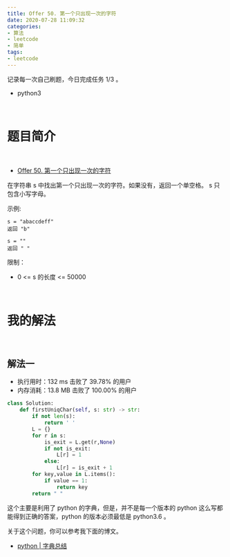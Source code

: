 ```yaml
---
title: Offer 50. 第一个只出现一次的字符
date: 2020-07-28 11:09:32
categories:
- 算法
- leetcode
- 简单
tags:
- leetcode
---
```

记录每一次自己刷题，今日完成任务 1/3 。

<!-- more -->

- python3

<br/>

# 题目简介

<br/>

- [Offer 50. 第一个只出现一次的字符](https://leetcode-cn.com/problems/di-yi-ge-zhi-chu-xian-yi-ci-de-zi-fu-lcof/)

在字符串 s 中找出第一个只出现一次的字符。如果没有，返回一个单空格。 s 只包含小写字母。

示例:

	s = "abaccdeff"
	返回 "b"

	s = "" 
	返回 " "


限制：

- 0 <= s 的长度 <= 50000

<br/>

# 我的解法

<br/>

## 解法一

- 执行用时：132 ms 击败了 39.78% 的用户
- 内存消耗：13.8 MB 击败了 100.00% 的用户

```python
class Solution:
    def firstUniqChar(self, s: str) -> str:
        if not len(s):
            return ' '
        L = {}
        for r in s:
            is_exit = L.get(r,None)
            if not is_exit:
                L[r] = 1
            else:
                L[r] = is_exit + 1
        for key,value in L.items():
            if value == 1:
                return key
        return " "
```

这个主要是利用了 python 的字典，但是，并不是每一个版本的 python 这么写都能得到正确的答案，python 的版本必须最低是 python3.6 。

关于这个问题，你可以参考我下面的博文。

- [python | 字典总结](https://benpaodewoniu.github.io/2020/06/24/python119/)


